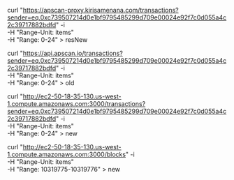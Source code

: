 curl "https://apscan-proxy.kirisamenana.com/transactions?sender=eq.0xc739507214d0e1bf9795485299d709e00024e92f7c0d055a4c2c39717882bdfd" -i \
 -H "Range-Unit: items" \
 -H "Range: 0-24" > resNew

curl "https://api.apscan.io/transactions?sender=eq.0xc739507214d0e1bf9795485299d709e00024e92f7c0d055a4c2c39717882bdfd" -i \
 -H "Range-Unit: items" \
 -H "Range: 0-24" > old

curl "http://ec2-50-18-35-130.us-west-1.compute.amazonaws.com:3000/transactions?sender=eq.0xc739507214d0e1bf9795485299d709e00024e92f7c0d055a4c2c39717882bdfd" -i \
 -H "Range-Unit: items" \
 -H "Range: 0-24" > new

curl "http://ec2-50-18-35-130.us-west-1.compute.amazonaws.com:3000/blocks" -i \
 -H "Range-Unit: items" \
 -H "Range: 10319775-10319776" > new
